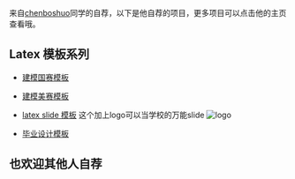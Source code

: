 来自[chenboshuo](https://github.com/chenboshuo)同学的自荐，以下是他自荐的项目，更多项目可以点击他的主页查看哦。
               
## Latex 模板系列
-   [建模国赛模板](https://github.com/chenboshuo/cumcm_template)
-   [建模美赛模板](https://github.com/chenboshuo/mcm_template)
-   [latex slide 模板](https://github.com/chenboshuo/myslide_template)
      这个加上logo可以当学校的万能slide 
      ![logo](https://user-images.githubusercontent.com/43953268/159142294-0bb0942c-7333-4919-962e-451b518bb904.png)

-   [毕业设计模板](https://github.com/chenboshuo/XAUFE_thesis_template)

## 也欢迎其他人自荐
